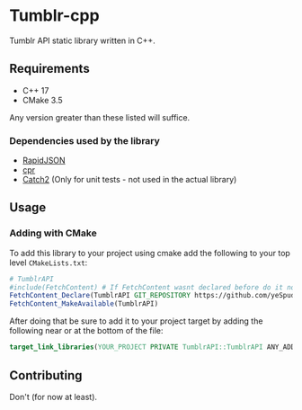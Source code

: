 # Tumblr-cpp
Tumblr API static library written in C++.

## Requirements

* C++ 17
* CMake 3.5

Any version greater than these listed will suffice.

### Dependencies used by the library

* [RapidJSON](https://github.com/tencent/rapidjson)
* [cpr](https://github.com/whoshuu/cpr)
* [Catch2](https://github.com/catchorg/Catch2/tree/v2.x) (Only for unit tests - not used in the actual library)

## Usage

### Adding with CMake

To add this library to your project using cmake add the following to your top level `CMakeLists.txt`:
```cmake
# TumblrAPI
#include(FetchContent) # If FetchContent wasnt declared before do it now by uncommenting this line
FetchContent_Declare(TumblrAPI GIT_REPOSITORY https://github.com/yeSpud/Tumblr-cpp.git GIT_TAG origin/main) # Pull from the main branch
FetchContent_MakeAvailable(TumblrAPI)
```

After doing that be sure to add it to your project target by adding the following near or at the bottom of the file:
```cmake
target_link_libraries(YOUR_PROJECT PRIVATE TumblrAPI::TumblrAPI ANY_ADDITIONAL_LIBRARIES_HERE)
```

## Contributing

Don't (for now at least).